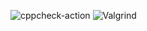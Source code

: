 ![cppcheck-action](https://github.com/99003180/calculator/workflows/cppcheck-action/badge.svg)
![Valgrind](https://github.com/99003180/calculator/workflows/Valgrind/badge.svg)
